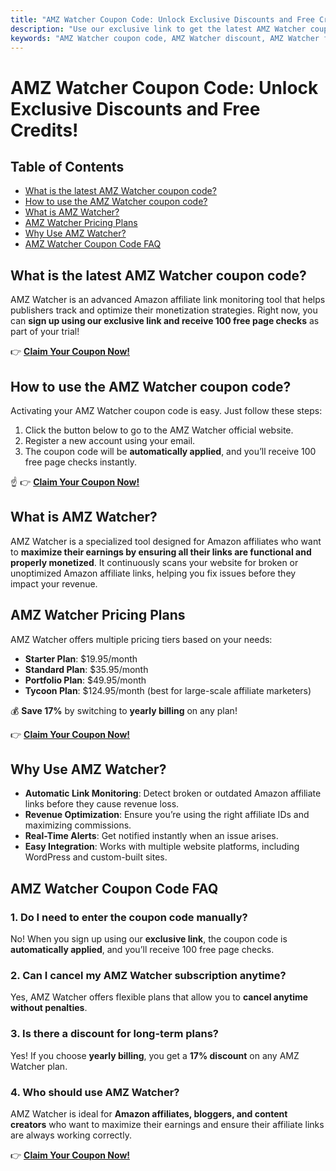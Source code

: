 ```yaml
---
title: "AMZ Watcher Coupon Code: Unlock Exclusive Discounts and Free Credits!"
description: "Use our exclusive link to get the latest AMZ Watcher coupon code and enjoy 100 free page checks. Save up to 17% by switching to yearly billing!"
keywords: "AMZ Watcher coupon code, AMZ Watcher discount, AMZ Watcher free credits, AMZ Watcher promo code"
---
```


# AMZ Watcher Coupon Code: Unlock Exclusive Discounts and Free Credits!

## Table of Contents

- [What is the latest AMZ Watcher coupon code?](#what-is-the-latest-amz-watcher-coupon-code)
- [How to use the AMZ Watcher coupon code?](#how-to-use-the-amz-watcher-coupon-code)
- [What is AMZ Watcher?](#what-is-amz-watcher)
- [AMZ Watcher Pricing Plans](#amz-watcher-pricing-plans)
- [Why Use AMZ Watcher?](#why-use-amz-watcher)
- [AMZ Watcher Coupon Code FAQ](#amz-watcher-coupon-code-faq)

## What is the latest AMZ Watcher coupon code?

AMZ Watcher is an advanced Amazon affiliate link monitoring tool that helps publishers track and optimize their monetization strategies. Right now, you can **sign up using our exclusive link and receive 100 free page checks** as part of your trial!

👉 **[Claim Your Coupon Now!](https://bit.ly/4j3QyHX)**

## How to use the AMZ Watcher coupon code?

Activating your AMZ Watcher coupon code is easy. Just follow these steps:

1. Click the button below to go to the AMZ Watcher official website.
2. Register a new account using your email.
3. The coupon code will be **automatically applied**, and you’ll receive 100 free page checks instantly.

☝️ 👉 **[Claim Your Coupon Now!](https://bit.ly/4j3QyHX)**

## What is AMZ Watcher?

AMZ Watcher is a specialized tool designed for Amazon affiliates who want to **maximize their earnings by ensuring all their links are functional and properly monetized**. It continuously scans your website for broken or unoptimized Amazon affiliate links, helping you fix issues before they impact your revenue.

## AMZ Watcher Pricing Plans

AMZ Watcher offers multiple pricing tiers based on your needs:

- **Starter Plan**: $19.95/month
- **Standard Plan**: $35.95/month
- **Portfolio Plan**: $49.95/month
- **Tycoon Plan**: $124.95/month (best for large-scale affiliate marketers)

💰 **Save 17%** by switching to **yearly billing** on any plan!

👉 **[Claim Your Coupon Now!](https://bit.ly/4j3QyHX)**

## Why Use AMZ Watcher?

- **Automatic Link Monitoring**: Detect broken or outdated Amazon affiliate links before they cause revenue loss.
- **Revenue Optimization**: Ensure you’re using the right affiliate IDs and maximizing commissions.
- **Real-Time Alerts**: Get notified instantly when an issue arises.
- **Easy Integration**: Works with multiple website platforms, including WordPress and custom-built sites.

## AMZ Watcher Coupon Code FAQ

### 1. Do I need to enter the coupon code manually?

No! When you sign up using our **exclusive link**, the coupon code is **automatically applied**, and you’ll receive 100 free page checks.

### 2. Can I cancel my AMZ Watcher subscription anytime?

Yes, AMZ Watcher offers flexible plans that allow you to **cancel anytime without penalties**.

### 3. Is there a discount for long-term plans?

Yes! If you choose **yearly billing**, you get a **17% discount** on any AMZ Watcher plan.

### 4. Who should use AMZ Watcher?

AMZ Watcher is ideal for **Amazon affiliates, bloggers, and content creators** who want to maximize their earnings and ensure their affiliate links are always working correctly.

👉 **[Claim Your Coupon Now!](https://bit.ly/4j3QyHX)**

